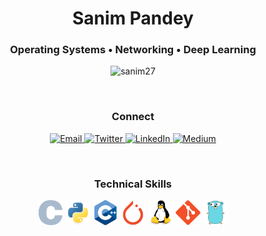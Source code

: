 <h1 align="center">Sanim Pandey</h1>
<h3 align="center">Operating Systems • Networking • Deep Learning</h3>
<p align="center">
  <img src="https://komarev.com/ghpvc/?username=sanim27&label=Profile%20views&color=0e75b6&style=flat" alt="sanim27" />
</p>
<br/>
<h3 align="center">Connect</h3>
<p align="center">
  <a href="mailto:sanim.9841@gmail.com">
    <img src="https://img.shields.io/badge/Email-sanim.9841%40gmail.com-red?style=for-the-badge&logo=gmail&logoColor=white" alt="Email" />
  </a>
  <a href="https://x.com/Sanim027" target="_blank">
    <img src="https://img.shields.io/twitter/follow/sanim_027?logo=twitter&style=for-the-badge&color=1DA1F2" alt="Twitter" />
  </a>
  <a href="https://www.linkedin.com/in/sanim-pandey-a00910240/" target="_blank">
    <img src="https://img.shields.io/badge/LinkedIn-Sanim%20Pandey-0077B5?style=for-the-badge&logo=linkedin&logoColor=white" alt="LinkedIn" />
  </a>
  <a href="https://medium.com/@078bei037.sanim" target="_blank">
    <img src="https://img.shields.io/badge/Medium-@078bei037.sanim-12100E?style=for-the-badge&logo=medium&logoColor=white" alt="Medium" />
  </a>
</p>
<br/>
<h3 align="center">Technical Skills</h3>
<p align="center">
  <img src="https://raw.githubusercontent.com/devicons/devicon/master/icons/c/c-original.svg" alt="C" width="40" height="40"/>
  <img src="https://raw.githubusercontent.com/devicons/devicon/master/icons/python/python-original.svg" alt="Python" width="40" height="40"/> 
  <img src="https://raw.githubusercontent.com/devicons/devicon/master/icons/cplusplus/cplusplus-original.svg" alt="C++" width="40" height="40"/> 
  <img src="https://raw.githubusercontent.com/devicons/devicon/master/icons/pytorch/pytorch-original.svg" alt="PyTorch" width="40" height="40"/> 
  <img src="https://raw.githubusercontent.com/devicons/devicon/master/icons/linux/linux-original.svg" alt="Linux" width="40" height="40"/> 
  <img src="https://raw.githubusercontent.com/devicons/devicon/master/icons/git/git-original.svg" alt="Git" width="40" height="40"/>  
  <img src="https://raw.githubusercontent.com/devicons/devicon/master/icons/go/go-original.svg" alt="Go" width="40" height="40"/>
</p>
